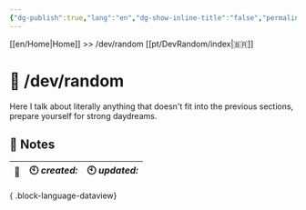 ```yaml
---
{"dg-publish":true,"lang":"en","dg-show-inline-title":"false","permalink":"/en/dev-random/index/","dgShowInlineTitle":"false","dgPassFrontmatter":true}
---
```


[[en/Home\|Home]] >> /dev/random [[pt/DevRandom/index\|🇧🇷]]
# 🔀 /dev/random

Here I talk about literally anything that doesn't fit into the previous sections, prepare yourself for strong daydreams.

## 📒 Notes

| 🔗 | 🕙 *created:* | 🕙 *updated:* |
| -- | ------------- | ------------- |

{ .block-language-dataview}